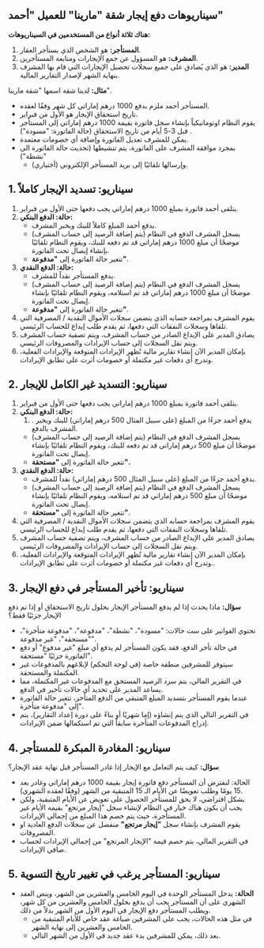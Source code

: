 ##  سيناريوهات دفع إيجار شقة "مارينا" للعميل "أحمد"

**هناك ثلاثة أنواع من المستخدمين في السيناريوهات:**
1. **المستأجر:** هو الشخص الذي يستأجر العقار.
2. **المشرف:** هو المسؤول عن جمع الإيجارات ومتابعة المستأجرين.
3. **المدير:** هو الذي يُصادق على جميع سجلات تحصيل الإيجارات التي قام بها المشرف بنهاية الشهر لإصدار التقارير المالية.

**مثال:** لدينا شقة اسمها "شقة مارينا".
- المستأجر أحمد ملزم بدفع 1000 درهم إماراتي كل شهر وفقًا لعقده.
- تاريخ استحقاق الإيجار هو الأول من فبراير.
- يقوم النظام اوتوماتيكياً بإنشاء سجل فاتورة بقيمة 1000 درهم إماراتي إلى المستأجر قبل 3-5 أيام من تاريخ الاستحقاق (حالة الفاتورة: "مسودة") .
- يمكن للمشرف تعديل الفاتورة وإضافة أي خصومات معتمدة.
- بمجرد موافقة المشرف على الفاتورة، يتم تنشيطها (تحديث حالة الفاتورة الى "نشطة")
	- (أختياري) وإرسالها تلقائيًا إلى بريد المستأجر الإلكتروني.

## **1. سيناريو: تسديد الإيجار كاملاً**

1. يتلقى أحمد فاتورة بمبلغ 1000 درهم إماراتي يجب دفعها حتى الأول من فبراير.
2. **حالة: الدفع البنكي:**
	- يدفع أحمد المبلغ كاملاً للبنك ويخبر المشرف.
	- يسجل المشرف الدفع في النظام (يتم إضافة الرصيد إلى حساب المشرف) موضحًا أن مبلغ 1000 درهم إماراتي قد تم دفعه للبنك، ويقوم النظام تلقائيًا بإنشاء إيصال تحت الفاتورة.
	- تتغير حالة الفاتورة إلى **"مدفوعة"**.
3. **حالة: الدفع النقدي:**
	- يدفع المستأجر نقداً للمشرف. 
	- يسجل المشرف الدفع في النظام (يتم إضافة الرصيد إلى حساب المشرف) موضحًا أن مبلغ 1000 درهم إماراتي قد تم استلامه، ويقوم النظام تلقائيًا بإنشاء إيصال تحت الفاتورة.
	- تتغير حالة الفاتورة إلى **"مدفوعة"**.
4. يقوم المشرف بمراجعة حسابه الذي يتضمن سجلات الأموال النقدية / المصرفية التي تلقاها وسجلات النفقات التي دفعها، ثم يقدم طلب إيداع للحساب الرئيسي.
5. يصادق المدير على الإيداع الصادر من حساب المشرف، ويتم تصفية حساب المشرف ويتم نقل السجلات إلى حساب الإيرادات والمصروفات الرئيسي.
6. بإمكان المدير الآن إنشاء تقارير مالية تُظهر الإيرادات المتوقعة والإيرادات الفعلية، وتدرج أي دفعات غير مكتملة أو خصومات أثرت على تطابق الإيرادات.

## **2. سيناريو: التسديد غير الكامل للإيجار**

1. يتلقى أحمد فاتورة بمبلغ 1000 درهم إماراتي يجب دفعها حتى الأول من فبراير.
3. **حالة: الدفع البنكي:**
	1. . يدفع أحمد جزءًا من المبلغ (على سبيل المثال 500 درهم إماراتي) للبنك ويخبر المشرف بالدفع.
	- يسجل المشرف الدفع في النظام (يتم إضافة الرصيد إلى حساب المشرف) موضحًا أن مبلغ 500 درهم إماراتي قد تم دفعه للبنك، ويقوم النظام تلقائيًا بإنشاء إيصال تحت الفاتورة.
	- تتغير حالة الفاتورة إلى **"مستحقة".**
5. **حالة: الدفع النقدي:**
	- يدفع أحمد جزءًا من المبلغ (على سبيل المثال 500 درهم إماراتي) نقداً للمشرف.
	- يسجل المشرف الدفع في النظام (يتم إضافة الرصيد إلى حساب المشرف) موضحًا أن مبلغ 500 درهم إماراتي قد تم استلامه، ويقوم النظام تلقائيًا بإنشاء إيصال تحت الفاتورة.
	- تتغير حالة الفاتورة إلى **"مستحقة"**.
7. يقوم المشرف بمراجعة حسابه الذي يتضمن سجلات الأموال النقدية / المصرفية التي تلقاها وسجلات النفقات التي دفعها، ثم يقدم طلب إيداع للحساب الرئيسي.
8. يصادق المدير على الإيداع الصادر من حساب المشرف، ويتم تصفية حساب المشرف ويتم نقل السجلات إلى حساب الإيرادات والمصروفات الرئيسي.
9. بإمكان المدير الآن إنشاء تقارير مالية تُظهر الإيرادات المتوقعة والإيرادات الفعلية، وتدرج أي دفعات غير مكتملة أو خصومات أثرت على تطابق الإيرادات..

## **3. سيناريو: تأخير المستأجر في دفع الإيجار**

**سؤال:** ماذا يحدث إذا لم يدفع المستأجر الإيجار بحلول تاريخ الاستحقاق أو إذا تم دفع الإيجار جزئيًا فقط؟
- تحتوي الفواتير على ست حالات: "مسودة"، "نشطة"، "مدفوعة"، "مدفوعة متأخرة"، "مستحقة"، "غير مدفوعة".
- في حالة تأخر الدفع، فقد يكون المستأجر لم يدفع أي مبلغ "غير مدفوع" أو دفع الفاتورة جزئيًا "مستحقة".
- سيتوفر للمشرفين منطقة خاصة (في لوحة التحكم) لإبلاغهم بالمدفوعات غير المكتملة والمستحقة.
- في التقرير المالي، يتم سرد الرصيد المستحق مع المدفوعات غير المكتملة، مما يساعد المدير على تحديد أي حالات تأخير في الدفع.
- عندما يقوم المستأجر بتسديد المبلغ المتبقي من الدفع المتأخر، تتغير حالة الفاتورة إلى "مدفوعة متأخرة".
- في التقرير التالي الذي يتم إنشاؤه (إما شهريًا أو بناءً على دورة إعداد التقارير)، يتم إدراج المدفوعات المتأخرة سابقاً التي تم استكمالها ضمن الإيرادات.

## 4. سيناريو: المغادرة المبكرة للمستأجر 

**سؤال:** كيف يتم التعامل مع الإيجار إذا غادر المستأجر قبل نهاية عقد الإيجار؟
- الحالة: لنفترض أن المستأجر دفع فاتورة إيجار بقيمة 1000 درهم إماراتي وغادر بعد 15 يومًا وطلب تعويضًا عن الأيام الـ 15 المتبقية من الشهر (وفقًا لعقده الشهري).
- بشكل افتراضي، لا يحق للمستأجر الحصول على تعويض عن الأيام المتبقية، ولكن يجب أن يكون هناك خيار في النظام لإنشاء سجل "إيجار مرتجع" بقيمة الأيام غير المستأجرة، حيث يتم خصم هذا المبلغ من إجمالي الإيرادات.
- يقوم المشرف بإنشاء سجل **"إيجار مرتجع"** منفصل عن سجلات الدفع العادية او المصروفات.
- في التقرير المالي، يتم خصم قيمة "الإيجار المرتجع" من إجمالي الإيرادات لحساب صافي الإيرادات.
## 5. سيناريو: المستأجر يرغب في تغيير تاريخ التسوية

- **الحالة:** يدخل المستأجر الوحدة في اليوم الخامس والعشرين من الشهر، وينص العقد الشهري على أن المستأجر يجب أن يدفع بحلول الخامس والعشرين من كل شهر، ويطلب المستأجر دفع الإيجار في اليوم الأول من الشهر بدلاً من ذلك.
	- في مثل هذه الحالات، يجب على المشرفين صياغة عقد خاص للأيام المتبقية من الخامس والعشرين إلى نهاية الشهر.
	- بعد ذلك، يمكن للمشرفين بدء عقد جديد في الأول من الشهر التالي.